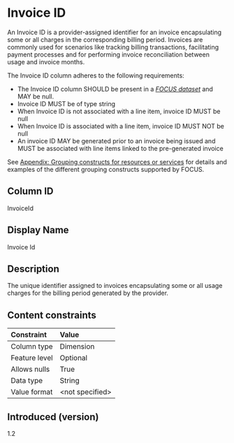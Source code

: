 # Invoice ID

An Invoice ID is a provider-assigned identifier for an invoice encapsulating some or all charges in the corresponding billing period. Invoices are commonly used for scenarios like tracking billing transactions, facilitating payment processes and for performing invoice reconciliation between usage and invoice months. 

The Invoice ID column adheres to the following requirements:

* The Invoice ID column SHOULD be present in a [*FOCUS dataset*](#glossary:FOCUS-dataset) and MAY be null.
* Invoice ID MUST be of type string
* When Invoice ID is not associated with a line item, invoice ID MUST be null
* When Invoice ID is associated with a line item, invoice ID MUST NOT be null
* An invoice ID MAY be generated prior to an invoice being issued and MUST be associated with line items linked to the pre-generated invoice


See [Appendix: Grouping constructs for resources or services](#groupingconstructsforresourcesorservices) for details and examples of the different grouping constructs supported by FOCUS.

## Column ID

InvoiceId

## Display Name

Invoice Id

## Description

The unique identifier assigned to invoices encapsulating some or all usage charges for the billing period generated by the provider.

## Content constraints

|    Constraint   |      Value       |
|:----------------|:-----------------|
| Column type     | Dimension        |
| Feature level   | Optional        |
| Allows nulls    | True            |
| Data type       | String           |
| Value format    | \<not specified> |

## Introduced (version)

1.2

